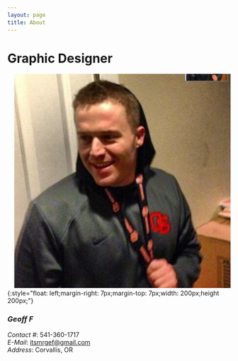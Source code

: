 ```yaml
---
layout: page
title: About
---
```


# **Graphic Designer**
![Geoff](/geoff.jpg){:style="float: left;margin-right: 7px;margin-top: 7px;width: 200px;height 200px;"}
### *Geoff F*
*Contact #*: ​541-360-1717 <br>
*E-Mail*:​ itsmrgef@gmail.com<br>
*Address*:​ Corvallis, OR
